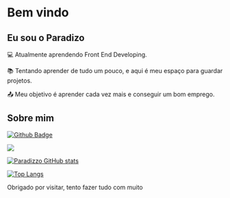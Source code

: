 # Bem vindo

 

## Eu sou o Paradizo

 

:computer: Atualmente aprendendo Front End Developing.

:books: Tentando aprender de tudo um pouco, e aqui é meu espaço para guardar projetos.

:outbox_tray: Meu objetivo é aprender cada vez mais e conseguir um bom emprego.

 

## Sobre mim

[![Github Badge](https://img.shields.io/badge/-Github-000?style=flat-square&logo=Github&logoColor=white&link=https://github.com/paradizzo)](https://github.com/paradizzo)

<img src="{	https://img.shields.io/badge/LinkedIn-0077B5?style=for-the-badge&logo=linkedin&logoColor=white}" />

[![Paradizzo GitHub stats](https://github-readme-stats.vercel.app/api?username=paradizzo&theme=midnight-purple&show_icons=true)](https://github.com/anuraghazra/github-readme-stats)

[![Top Langs](https://github-readme-stats.vercel.app/api/top-langs/?username=paradizzo)](https://github.com/paradizzo/github-readme-stats)



Obrigado por visitar, tento fazer tudo com muito 

